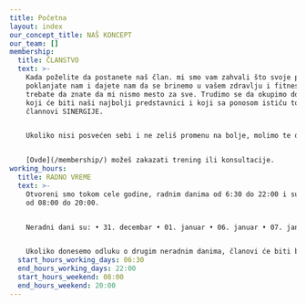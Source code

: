```yaml
---
title: Početna
layout: index
our_concept_title: NAŠ KONCEPT
our_team: []
membership:
  title: ČLANSTVO
  text: >-
    Kada poželite da postanete naš član. mi smo vam zahvali što svoje poverenje
    poklanjate nam i dajete nam da se brinemo u vašem zdravlju i fitnesu, ali
    trebate da znate da mi nismo mesto za sve. Trudimo se da okupimo dobre ljude
    koji će biti naši najbolji predstavnici i koji sa ponosom ističu to što su
    člannovi SINERGIJE.


    Ukoliko nisi posvećen sebi i ne zeliš promenu na bolje, molimo te da ne trošiš svoje a ni naše vreme.


    [Ovde](/membership/) možeš zakazati trening ili konsultacije.
working_hours:
  title: RADNO VREME
  text: >-
    Otvoreni smo tokom cele godine, radnim danima od 6:30 do 22:00 i subotom
    od 08:00 do 20:00.


    Neradni dani su: • 31. decembar • 01. januar • 06. januar • 07. januar • Uskrs • 01. maj


    Ukoliko donesemo odluku o drugim neradnim danima, članovi će biti blagovremeno obavešteni.
  start_hours_working_days: 06:30
  end_hours_working_days: 22:00
  start_hours_weekend: 08:00
  end_hours_weekend: 20:00
---
```

